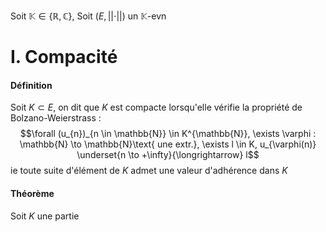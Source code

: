 Soit $\mathbb{K} \in\{ \mathbb{R}, \mathbb{C} \}$, 
Soit $(E, \left|\left| \cdot \right|\right|)$ un $\mathbb{K}$-evn

# I. Compacité
#### Définition
Soit $K\subset E$, on dit que $K$ est compacte lorsqu'elle vérifie la propriété de Bolzano-Weierstrass : 
$$\forall (u_{n})_{n \in \mathbb{N}} \in K^{\mathbb{N}}, \exists \varphi : \mathbb{N} \to \mathbb{N}\text{ une extr.}, \exists l \in K, u_{\varphi(n)} \underset{n \to +\infty}{\longrightarrow} l$$
ie toute suite d'élément de $K$ admet une valeur d'adhérence dans $K$ 

#### Théorème
Soit $K$ une partie 